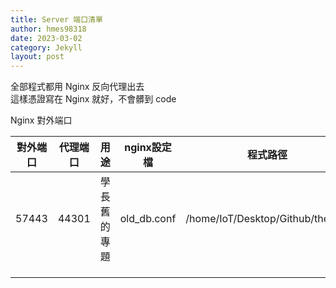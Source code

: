 ```yaml
---
title: Server 端口清單
author: hmes98318
date: 2023-03-02
category: Jekyll
layout: post
---
```


全部程式都用 Nginx 反向代理出去  
這樣憑證寫在 Nginx 就好，不會髒到 code  

Nginx 對外端口  
<div class="table-wrapper" markdown="block">

|對外端口|代理端口|用途|nginx設定檔|程式路徑|
|:-:|:-:|:-:|:-:|:-:|
| 57443 | 44301 | 學長舊的專題 | old_db.conf | /home/IoT/Desktop/Github/theweb |
|  |  |  |  |  |
|  |  |  |  |  |
|  |  |  |  |  |

</div>